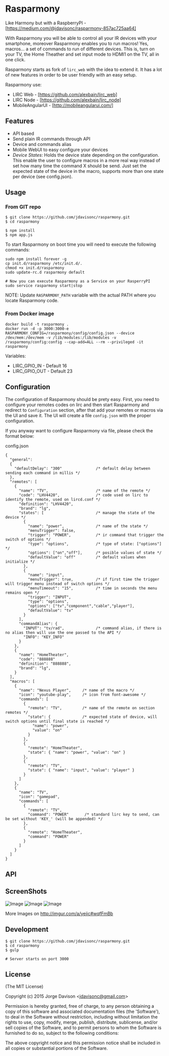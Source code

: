 Rasparmony
========

Like Harmony but with a RaspberryPI - [https://medium.com/@jdavisonc/rasparmony-857ac725aa64]

With Rasparmony you will be able to control all your IR devices with your smartphone, moreover Rasparmony enables you to run macros! Yes, macros... a set of commands to run of different devices. This is, turn on your TV, the Home Theather and set input mode to HDMI1 on the TV, all in one click.

Rasparmony starts as fork of `lirc_web` with the idea to extend it. It has a lot of new features in order to be user friendly with an easy setup.

Rasparmony use:

* LIRC Web - [https://github.com/alexbain/lirc_web]
* LIRC Node - [https://github.com/alexbain/lirc_node]
* MobileAngularUI - [http://mobileangularui.com/]

## Features

* API based
* Send plain IR commands through API
* Device and commands alias
* Mobile WebUI to easy configure your devices
* *Device States*: Holds the device state depending on the configuration. This enable the user to configure macros in a more real way instead of set how many time the command X should be send. Just set the expected state of the device in the macro, supports more than one state per device (see config.json).

## Usage

### From GIT repo
```
$ git clone https://github.com/jdavisonc/rasparmony.git
$ cd rasparmony

$ npm install
$ npm app.js
```

To start Rasparmony on boot time you will need to execute the following commands:
```
sudo npm install forever -g
cp init.d/rasparmony /etc/init.d/.
chmod +x init.d/rasparmony
sudo update-rc.d rasparmony default

# Now you can execute Rasparmony as a Service on your RasperryPI
sudo service rasparmony start|stop
```

NOTE: Update `RASPARMONY_PATH` variable with the actual PATH where you locate Rasparmony code.

### From Docker image

```
docker build -t rasparmony .
docker run -d -p 3000:3000-e RASPARMONY_CONFIG=/rasparmony/config/config.json --device /dev/mem:/dev/mem -v /lib/modules:/lib/modules -v /rasparmony/config:config --cap-add=ALL --rm --privileged -it rasparmony
```

Variables:
* LIRC_GPIO_IN - Default 16
* LIRC_GPIO_OUT - Default 23

## Configuration

The configuration of Rasparmony should be prety easy. First, you need to configure your remotes codes on lirc and then start Rasparmony and redirect to `Configuration` section, after that add your remotes or macros via the UI and save it. The UI will create a file `config.json` with the proper configuration.

If you anyway want to configure Rasparmony via file, please check the format below:

config.json
```
{
  "general": 
  {
    "defaultDelay": "300"				/* default delay between sending each command in millis */
  },
  "remotes": [
    {
      "name": "TV",                     /* name of the remote */
      "code": "LHV4420",                /* code used on lirc to identify the remote, used on lircd.conf */
      "definition": "LHV4420",
      "brand": "lg",
      "states": [                       /* manage the state of the device */
        {
          "name": "power",              /* name of the state */
          "menuTrigger": false,  
          "trigger": "POWER",           /* ir command that trigger the switch of options */
          "type": "options",            /* type of state: ["options"] */
          "options": ["on","off"],      /* posible values of state */
          "defaultValue": "off"         /* default values when initialize */
        },
        {
          "name": "input",
          "menuTrigger": true,          /* if first time the trigger will trigger menu instead of switch options */
          "menuTimeout": "15",          /* time in seconds the menu remains open */
          "trigger": "INPUT",
          "type": "options",
          "options": ["tv","component","cable","player"],
          "defaultValue": "tv"
        }
      ],
      "commandAlias": {
        "INPUT": "tv/rad",              /* command alias, if there is no alias then will use the one passed to the API */
        "INFO": "KEY_INFO"
      }
    },
    {
      "name": "HomeTheater",     
      "code": "888888"			 
      "definition": "888888",
      "brand": "lg",
    }
  ],
  "macros": [
    {
      "name": "Nexus Player",     /* name of the macro */
      "icon": "youtube-play",     /* icon from font-awesome */
      "commands": [
        {
          "remote": "TV",         /* name of the remote on section remotes */
          "state": {              /* expected state of device, will switch options until final state is reached */
          	"name": "power", 
          	"value": "on" 
          }   
        },
        {
          "remote": "HomeTheater",
          "state": { "name": "power", "value": "on" }
        },
        {
          "remote": "TV",
          "state": { "name": "input", "value": "player" }
        }
      ]
    },
    {
      "name": "TV", 			 
      "icon": "gamepad",         
      "commands": [
        {
          "remote": "TV",        
          "command": "POWER"       /* standard lirc key to send, can be set without 'KEY_' (will be appended) */
        },
        {
          "remote": "HomeTheater",
          "command": "POWER"
        }
      ]
    }
  ]
}
```

## API


## ScreenShots

![Image](http://i.imgur.com/wqfFmBb.png)
![Image](http://i.imgur.com/7xvgqqu.png)
![Image](http://i.imgur.com/kR9wcBh.png)

More Images on http://imgur.com/a/yeiic#wqfFmBb

## Development

```
$ git clone https://github.com/jdavisonc/rasparmony.git
$ cd rasparmony
$ gulp

# Server starts on port 3000
```


## License

(The MIT License)

Copyright (c) 2015 Jorge Davison &lt;jdavisonc@gmail.com&gt;

Permission is hereby granted, free of charge, to any person obtaining
a copy of this software and associated documentation files (the
'Software'), to deal in the Software without restriction, including
without limitation the rights to use, copy, modify, merge, publish,
distribute, sublicense, and/or sell copies of the Software, and to
permit persons to whom the Software is furnished to do so, subject to
the following conditions:

The above copyright notice and this permission notice shall be
included in all copies or substantial portions of the Software.